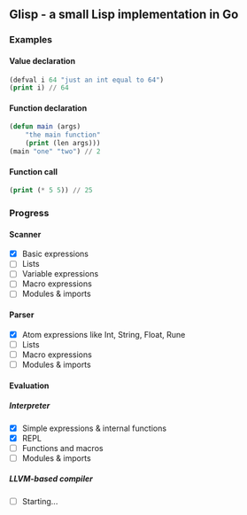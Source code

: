 ## Glisp - a small Lisp implementation in Go

### Examples
#### Value declaration
```lisp
(defval i 64 "just an int equal to 64")
(print i) // 64
```
#### Function declaration
```lisp
(defun main (args)
    "the main function"
    (print (len args)))
(main "one" "two") // 2
```
#### Function call
```lisp
(print (* 5 5)) // 25
```

### Progress

#### Scanner
- [x] Basic expressions
- [ ] Lists
- [ ] Variable expressions
- [ ] Macro expressions
- [ ] Modules & imports
#### Parser
- [x] Atom expressions like Int, String, Float, Rune
- [ ] Lists
- [ ] Macro expressions
- [ ] Modules & imports
#### Evaluation
##### Interpreter
- [x] Simple expressions & internal functions
- [x] REPL
- [ ] Functions and macros
- [ ] Modules & imports
##### LLVM-based compiler
- [ ] Starting...